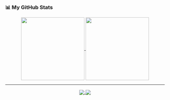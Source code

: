 ### 📊 My GitHub Stats

<div align="center">
<a href="https://github.com/Elcapitanoe">
  <img height=200 align="center" src="https://github-readme-stats.vercel.app/api?username=Elcapitanoe&theme=dark" />
</a>

<a href="https://github.com/Elcapitanoe">
  <img height=200 align="center" src="https://github-readme-stats.vercel.app/api/top-langs?username=Elcapitanoe&layout=compact&langs_count=8&card_width=320&theme=dark" />
</a>
<hr />
<a href="https://github.com/Elcapitanoe">
  <img align="center" src="https://github-readme-stats.vercel.app/api/pin/?username=Elcapitanoe&repo=Komodo-Build-Prop&theme=dark" />
</a>

<a href="https://github.com/Elcapitanoe">
  <img align="center" src="https://github-readme-stats.vercel.app/api/pin/?username=Elcapitanoe&repo=Google-Drive-Index&theme=dark" />
</a>
</div>